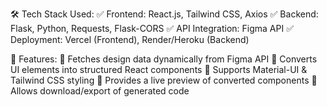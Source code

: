 🛠️ Tech Stack Used:
✅ Frontend: React.js, Tailwind CSS, Axios
✅ Backend: Flask, Python, Requests, Flask-CORS
✅ API Integration: Figma API
✅ Deployment: Vercel (Frontend), Render/Heroku (Backend)

🎯 Features:
🔹 Fetches design data dynamically from Figma API
🔹 Converts UI elements into structured React components
🔹 Supports Material-UI & Tailwind CSS styling
🔹 Provides a live preview of converted components
🔹 Allows download/export of generated code
